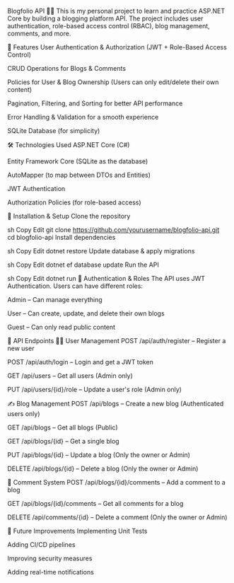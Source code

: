Blogfolio API 📝🚀
This is my personal project to learn and practice ASP.NET Core by building a blogging platform API. The project includes user authentication, role-based access control (RBAC), blog management, comments, and more.

🚀 Features
User Authentication & Authorization (JWT + Role-Based Access Control)

CRUD Operations for Blogs & Comments

Policies for User & Blog Ownership (Users can only edit/delete their own content)

Pagination, Filtering, and Sorting for better API performance

Error Handling & Validation for a smooth experience

SQLite Database (for simplicity)

🛠️ Technologies Used
ASP.NET Core (C#)

Entity Framework Core (SQLite as the database)

AutoMapper (to map between DTOs and Entities)

JWT Authentication

Authorization Policies (for role-based access)

📌 Installation & Setup
Clone the repository

sh
Copy
Edit
git clone https://github.com/yourusername/blogfolio-api.git  
cd blogfolio-api
Install dependencies

sh
Copy
Edit
dotnet restore
Update database & apply migrations

sh
Copy
Edit
dotnet ef database update
Run the API

sh
Copy
Edit
dotnet run
🔐 Authentication & Roles
The API uses JWT Authentication. Users can have different roles:

Admin – Can manage everything

User – Can create, update, and delete their own blogs

Guest – Can only read public content

📡 API Endpoints
🧑‍💻 User Management
POST /api/auth/register – Register a new user

POST /api/auth/login – Login and get a JWT token

GET /api/users – Get all users (Admin only)

PUT /api/users/{id}/role – Update a user's role (Admin only)

✍️ Blog Management
POST /api/blogs – Create a new blog (Authenticated users only)

GET /api/blogs – Get all blogs (Public)

GET /api/blogs/{id} – Get a single blog

PUT /api/blogs/{id} – Update a blog (Only the owner or Admin)

DELETE /api/blogs/{id} – Delete a blog (Only the owner or Admin)

💬 Comment System
POST /api/blogs/{id}/comments – Add a comment to a blog

GET /api/blogs/{id}/comments – Get all comments for a blog

DELETE /api/comments/{id} – Delete a comment (Only the owner or Admin)

📌 Future Improvements
Implementing Unit Tests

Adding CI/CD pipelines

Improving security measures

Adding real-time notifications
